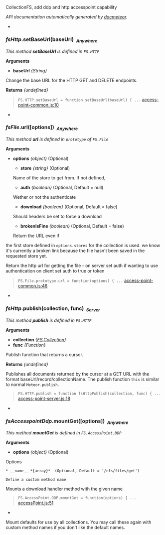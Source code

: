 CollectionFS, add ddp and http accesspoint capability

_API documentation automatically generated by [docmeteor](https://github.com/raix/docmeteor)._

-

### <a name="FS.HTTP.setBaseUrl"></a>*fsHttp*.setBaseUrl(baseUrl)&nbsp;&nbsp;<sub><i>Anywhere</i></sub> ###

*This method __setBaseUrl__ is defined in `FS.HTTP`*

__Arguments__

* __baseUrl__ *{String}*  

 Change the base URL for the HTTP GET and DELETE endpoints.


__Returns__  *{undefined}*


> ```FS.HTTP.setBaseUrl = function setBaseUrl(baseUrl) { ...``` [access-point-common.js:10](access-point-common.js#L10)


-

### <a name="FS.File.prototype.url"></a>*fsFile*.url([options])&nbsp;&nbsp;<sub><i>Anywhere</i></sub> ###

*This method __url__ is defined in `prototype` of `FS.File`*

__Arguments__

* __options__ *{object}*  (Optional)
    * __store__ *{string}*  (Optional)

    Name of the store to get from. If not defined,

    * __auth__ *{boolean}*  (Optional, Default = null)

    Wether or not the authenticate

    * __download__ *{boolean}*  (Optional, Default = false)

    Should headers be set to force a download

    * __brokenIsFine__ *{boolean}*  (Optional, Default = false)

    Return the URL even if


the first store defined in `options.stores` for the collection is used.
we know it's currently a broken link because the file hasn't been saved in
the requested store yet.

Return the http url for getting the file - on server set auth if wanting to
use authentication on client set auth to true or token

> ```FS.File.prototype.url = function(options) { ...``` [access-point-common.js:46](access-point-common.js#L46)


-

### <a name="FS.HTTP.publish"></a>*fsHttp*.publish(collection, func)&nbsp;&nbsp;<sub><i>Server</i></sub> ###

*This method __publish__ is defined in `FS.HTTP`*

__Arguments__

* __collection__ *{[FS.Collection](#FS.Collection)}*  
* __func__ *{Function}*  

 Publish function that returns a cursor.


__Returns__  *{undefined}*


Publishes all documents returned by the cursor at a GET URL
with the format baseUrl/record/collectionName. The publish
function `this` is similar to normal `Meteor.publish`.

> ```FS.HTTP.publish = function fsHttpPublish(collection, func) { ...``` [access-point-server.js:18](access-point-server.js#L18)


-

### <a name="FS.AccessPoint.DDP.mountGet"></a>*fsAccesspointDdp*.mountGet([options])&nbsp;&nbsp;<sub><i>Anywhere</i></sub> ###

*This method __mountGet__ is defined in `FS.AccessPoint.DDP`*

__Arguments__

* __options__ *{object}*  (Optional)

 Options

    * __name__ *{array}*  (Optional, Default = '/cfs/files/get')

    Define a custom method name



Mounts a download handler method with the given name

> ```FS.AccessPoint.DDP.mountGet = function(options) { ...``` [accessPoint.js:51](accessPoint.js#L51)



-
Mount defaults for use by all collections. You may call these
again with custom method names if you don't like the default names.

